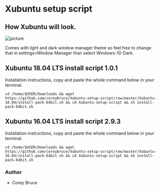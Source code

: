
 # Xubuntu setup script



 ## How Xubuntu will look.

  ![picture](http://i.imgur.com/xCmehf7.png)

  Comes with light and dark window manager theme so feel free to change that in settings>Window Manager than select Windows-10-Dark.

  ## Xubuntu 18.04 LTS install script 1.0.1
   Installation instructions, copy and paste the whole command below in your terminal.

  ```cd /home/$USER/Downloads && wget https://github.com/coreybruce/Xubuntu-setup-script/raw/master/Xubuntu-18.04/install-pack-64bit.sh && cd Xubuntu-setup-script && sh install-pack-64bit.sh```  

 ## Xubuntu 16.04 LTS install script 2.9.3
  Installation instructions, copy and paste the whole command below in your terminal.

 ```cd /home/$USER/Downloads && wget https://github.com/coreybruce/Xubuntu-setup-script/raw/master/Xubuntu-16.04/install-pack-64bit.sh && cd Xubuntu-setup-script && sh install-pack-64bit.sh```  

 ### Author
  * Corey Bruce
